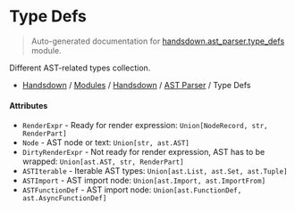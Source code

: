 # Type Defs

> Auto-generated documentation for [handsdown.ast_parser.type_defs](https://github.com/vemel/handsdown/blob/main/handsdown/ast_parser/type_defs.py) module.

Different AST-related types collection.

- [Handsdown](../../README.md#-handsdown---python-documentation-generator) / [Modules](../../MODULES.md#modules) / [Handsdown](../index.md#handsdown) / [AST Parser](index.md#ast-parser) / Type Defs

#### Attributes

- `RenderExpr` - Ready for render expression: `Union[NodeRecord, str, RenderPart]`
- `Node` - AST node or text: `Union[str, ast.AST]`
- `DirtyRenderExpr` - Not ready for render expression, AST has to be wrapped: `Union[ast.AST, str, RenderPart]`
- `ASTIterable` - Iterable AST types: `Union[ast.List, ast.Set, ast.Tuple]`
- `ASTImport` - AST import node: `Union[ast.Import, ast.ImportFrom]`
- `ASTFunctionDef` - AST import node: `Union[ast.FunctionDef, ast.AsyncFunctionDef]`
